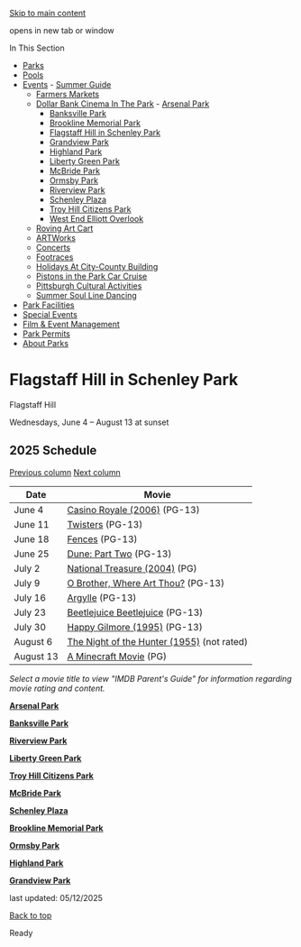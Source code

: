 [Skip to main content](https://www.pittsburghpa.gov/Recreation-Events/Events/Dollar-Bank-Cinema-In-The-Park/Flagstaff-Hill-in-Schenley-Park#main-content)

opens in new tab or window

In This Section

- [Parks](https://www.pittsburghpa.gov/Recreation-Events/Parks)
- [Pools](https://www.pittsburghpa.gov/Recreation-Events/Pools)
- [Events](https://www.pittsburghpa.gov/Recreation-Events/Events)  - [Summer Guide](https://www.pittsburghpa.gov/Recreation-Events/Events/Summer-Guide)
  - [Farmers Markets](https://www.pittsburghpa.gov/Recreation-Events/Events/Farmers-Markets)
  - [Dollar Bank Cinema In The Park](https://www.pittsburghpa.gov/Recreation-Events/Events/Dollar-Bank-Cinema-In-The-Park)    - [Arsenal Park](https://www.pittsburghpa.gov/Recreation-Events/Events/Dollar-Bank-Cinema-In-The-Park/Arsenal-Park)
    - [Banksville Park](https://www.pittsburghpa.gov/Recreation-Events/Events/Dollar-Bank-Cinema-In-The-Park/Banksville-Park)
    - [Brookline Memorial Park](https://www.pittsburghpa.gov/Recreation-Events/Events/Dollar-Bank-Cinema-In-The-Park/Brookline-Memorial-Park)
    - [Flagstaff Hill in Schenley Park](https://www.pittsburghpa.gov/Recreation-Events/Events/Dollar-Bank-Cinema-In-The-Park/Flagstaff-Hill-in-Schenley-Park)
    - [Grandview Park](https://www.pittsburghpa.gov/Recreation-Events/Events/Dollar-Bank-Cinema-In-The-Park/Grandview-Park)
    - [Highland Park](https://www.pittsburghpa.gov/Recreation-Events/Events/Dollar-Bank-Cinema-In-The-Park/Highland-Park)
    - [Liberty Green Park](https://www.pittsburghpa.gov/Recreation-Events/Events/Dollar-Bank-Cinema-In-The-Park/Liberty-Green-Park)
    - [McBride Park](https://www.pittsburghpa.gov/Recreation-Events/Events/Dollar-Bank-Cinema-In-The-Park/McBride-Park)
    - [Ormsby Park](https://www.pittsburghpa.gov/Recreation-Events/Events/Dollar-Bank-Cinema-In-The-Park/Ormsby-Park)
    - [Riverview Park](https://www.pittsburghpa.gov/Recreation-Events/Events/Dollar-Bank-Cinema-In-The-Park/Riverview-Park)
    - [Schenley Plaza](https://www.pittsburghpa.gov/Recreation-Events/Events/Dollar-Bank-Cinema-In-The-Park/Schenley-Plaza)
    - [Troy Hill Citizens Park](https://www.pittsburghpa.gov/Recreation-Events/Events/Dollar-Bank-Cinema-In-The-Park/Troy-Hill-Citizens-Park)
    - [West End Elliott Overlook](https://www.pittsburghpa.gov/Recreation-Events/Events/Dollar-Bank-Cinema-In-The-Park/West-End-Elliott-Overlook)
  - [Roving Art Cart](https://www.pittsburghpa.gov/Recreation-Events/Events/Roving-Art-Cart)
  - [ARTWorks](https://www.pittsburghpa.gov/Recreation-Events/Events/ARTWorks)
  - [Concerts](https://www.pittsburghpa.gov/Recreation-Events/Events/Concerts)
  - [Footraces](https://www.pittsburghpa.gov/Recreation-Events/Events/Footraces)
  - [Holidays At City-County Building](https://www.pittsburghpa.gov/Recreation-Events/Events/Holidays-At-City-County-Building)
  - [Pistons in the Park Car Cruise](https://www.pittsburghpa.gov/Recreation-Events/Events/Pistons-in-the-Park-Car-Cruise)
  - [Pittsburgh Cultural Activities](https://www.pittsburghpa.gov/Recreation-Events/Events/Pittsburgh-Cultural-Activities)
  - [Summer Soul Line Dancing](https://www.pittsburghpa.gov/Recreation-Events/Events/Summer-Soul-Line-Dancing)
- [Park Facilities](https://www.pittsburghpa.gov/Recreation-Events/Park-Facilities)
- [Special Events](https://www.pittsburghpa.gov/Recreation-Events/Special-Events)
- [Film & Event Management](https://www.pittsburghpa.gov/Recreation-Events/Film-Event-Management)
- [Park Permits](https://www.pittsburghpa.gov/Recreation-Events/Park-Permits)
- [About Parks](https://www.pittsburghpa.gov/Recreation-Events/About-Parks)

# Flagstaff Hill in Schenley Park

Flagstaff Hill

Wednesdays, June 4 – August 13 at sunset

## 2025 Schedule

[Previous column](https://www.pittsburghpa.gov/Recreation-Events/Events/Dollar-Bank-Cinema-In-The-Park/Flagstaff-Hill-in-Schenley-Park#) [Next column](https://www.pittsburghpa.gov/Recreation-Events/Events/Dollar-Bank-Cinema-In-The-Park/Flagstaff-Hill-in-Schenley-Park#)

| Date | Movie |
| --- | --- |
| June 4 | [Casino Royale (2006)](https://www.imdb.com/title/tt0381061/parentalguide) (PG-13) |
| June 11 | [Twisters](https://www.imdb.com/title/tt12584954/parentalguide) (PG-13) |
| June 18 | [Fences](https://www.imdb.com/title/tt2671706/parentalguide) (PG-13) |
| June 25 | [Dune: Part Two](https://www.imdb.com/title/tt15239678/parentalguide) (PG-13) |
| July 2 | [National Treasure (2004)](https://www.imdb.com/title/tt0368891/parentalguide) (PG) |
| July 9 | [O Brother, Where Art Thou?](https://www.imdb.com/title/tt0190590/parentalguide) (PG-13) |
| July 16 | [Argylle](https://www.imdb.com/title/tt15009428/parentalguide) (PG-13) |
| July 23 | [Beetlejuice Beetlejuice](https://www.imdb.com/title/tt2049403/parentalguide) (PG-13) |
| July 30 | [Happy Gilmore (1995)](https://www.imdb.com/title/tt0116483/parentalguide) (PG-13) |
| August 6 | [The Night of the Hunter (1955)](https://www.imdb.com/title/tt0048424/parentalguide) (not rated) |
| August 13 | [A Minecraft Movie](https://www.imdb.com/title/tt3566834/parentalguide) (PG) |

_Select a movie title to view "IMDB Parent's Guide" for information regarding movie rating and content._

[**Arsenal Park**](https://www.pittsburghpa.gov/Recreation-Events/Events/Dollar-Bank-Cinema-In-The-Park/Arsenal-Park)

[**Banksville Park**](https://www.pittsburghpa.gov/Recreation-Events/Events/Dollar-Bank-Cinema-In-The-Park/Banksville-Park)

[**Riverview Park**](https://www.pittsburghpa.gov/Recreation-Events/Events/Dollar-Bank-Cinema-In-The-Park/Riverview-Park)

[**Liberty Green Park**](https://www.pittsburghpa.gov/Recreation-Events/Events/Dollar-Bank-Cinema-In-The-Park/Liberty-Green-Park)

[**Troy Hill Citizens Park**](https://www.pittsburghpa.gov/Recreation-Events/Events/Dollar-Bank-Cinema-In-The-Park/Troy-Hill-Citizens-Park)

[**McBride Park**](https://www.pittsburghpa.gov/Recreation-Events/Events/Dollar-Bank-Cinema-In-The-Park/McBride-Park)

[**Schenley Plaza**](https://www.pittsburghpa.gov/Recreation-Events/Events/Dollar-Bank-Cinema-In-The-Park/Schenley-Plaza)

[**Brookline Memorial Park**](https://www.pittsburghpa.gov/Recreation-Events/Events/Dollar-Bank-Cinema-In-The-Park/Brookline-Memorial-Park)

[**Ormsby Park**](https://www.pittsburghpa.gov/Recreation-Events/Events/Dollar-Bank-Cinema-In-The-Park/Ormsby-Park)

[**Highland Park**](https://www.pittsburghpa.gov/Recreation-Events/Events/Dollar-Bank-Cinema-In-The-Park/Highland-Park)

[**Grandview Park**](https://www.pittsburghpa.gov/Recreation-Events/Events/Dollar-Bank-Cinema-In-The-Park/Grandview-Park)

last updated: 05/12/2025

[Back to top](https://www.pittsburghpa.gov/Recreation-Events/Events/Dollar-Bank-Cinema-In-The-Park/Flagstaff-Hill-in-Schenley-Park#body-top)

Ready
